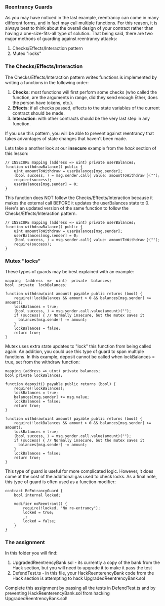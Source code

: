 ### Reentrancy Guards

As you may have noticed in the last example, reentrancy can come in many different forms, and in fact may call multiple functions. For this reason, it is always best to think about the overall design of your contract rather than having a one-size-fits-all type of solution.
That being said, there are two major methods of guarding against reentrancy attacks:

1. Checks/Effects/Interaction pattern
2. Mutex "locks"

### The Checks/Effects/Interaction

The Checks/Effects/Interaction pattern writes functions is implemented by writing a functions in the following order:

1. **Checks**: most functions will first perform some checks (who called the function, are the arguments in range, did they send enough Ether, does the person have tokens, etc.).
2. **Effects**: if all checks passed, effects to the state variables of the current contract should be made.
3. **Interaction**: with other contracts should be the very last step in any function.

If you use this pattern, you will be able to prevent against reentrancy that takes advantages of state changes that haven't been made.

Lets take a another look at our **insecure** example from the _hack_ section of this lesson:

```
// INSECURE mapping (address => uint) private userBalances;
function withdrawBalance() public {
	uint amountToWithdraw = userBalances[msg.sender];
	(bool success, ) = msg.sender.call{ value: amountToWithdraw }("");
	require(success);
	userBalances[msg.sender] = 0;
}
```

This function does NOT follow the Checks/Effects/Interaction because it makes the external call BEFORE it updates the userBalances state to 0.
Here's an updated version of the same function to follow the Checks/Effects/Interaction pattern.

```
// INSECURE mapping (address => uint) private userBalances;
function withdrawBalance() public {
	uint amountToWithdraw = userBalances[msg.sender];
	userBalances[msg.sender] = 0;
	(bool success, ) = msg.sender.call{ value: amountToWithdraw }("");
	require(success);
}
```

### Mutex "locks"

These types of guards may be best explained with an example:

```
mapping  (address  =>  uint)  private  balances;
bool  private  lockBalances;

function withdraw(uint amount) payable public returns (bool) {
    require(!lockBalances && amount > 0 && balances[msg.sender] >= amount);
    lockBalances = true;
    (bool success, ) = msg.sender.call.value(amount)("");
    if (success) { // Normally insecure, but the mutex saves it
      balances[msg.sender] -= amount;
    }
    lockBalances = false;
    return true;
}

```

Mutex uses extra state updates to "lock" this function from being called again. An addition, you could use this type of guard to span multiple functions. In this example, deposit cannot be called when lockBalances = true, set from the withdraw function:

```
mapping (address => uint) private balances;
bool private lockBalances;

function deposit() payable public returns (bool) {
    require(!lockBalances);
    lockBalances = true;
    balances[msg.sender] += msg.value;
    lockBalances = false;
    return true;
}

function withdraw(uint amount) payable public returns (bool) {
    require(!lockBalances && amount > 0 && balances[msg.sender] >= amount);
    lockBalances = true;
    (bool success, ) = msg.sender.call.value(amount)("");
    if (success) { // Normally insecure, but the mutex saves it
      balances[msg.sender] -= amount;
    }
    lockBalances = false;
    return true;
}
```

This type of guard is useful for more complicated logic. However, it does come at the cost of the additional gas used to check locks.
As a final note, this type of guard is often used as a function modifier:

```
contract ReEntrancyGuard {
    bool internal locked;

    modifier noReentrant() {
        require(!locked, "No re-entrancy");
        locked = true;
        _;
        locked = false;
    }
}
```

### The assignment

In this folder you will find:

1. UpgradedReentrencyBank.sol - its currently a copy of the bank from the Hack section, but you will need to upgrade it to make it pass the test
2. DefendTest.ts - in this file, your HackReenterencyBank code from the Hack section is attempting to hack UpgradedReentrencyBank.sol

Complete this assignment by passing all the tests in DefendTest.ts and by preventing HackReenterencyBank.sol from hacking UpgradedReentrencyBank.sol!
